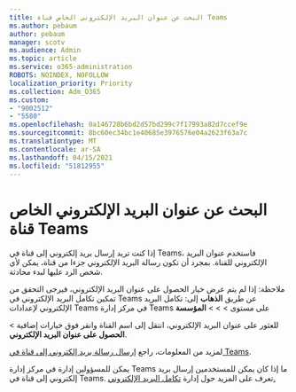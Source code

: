 ```yaml
---
title: البحث عن عنوان البريد الإلكتروني الخاص قناة Teams
ms.author: pebaum
author: pebaum
manager: scotv
ms.audience: Admin
ms.topic: article
ms.service: o365-administration
ROBOTS: NOINDEX, NOFOLLOW
localization_priority: Priority
ms.collection: Adm_O365
ms.custom:
- "9002512"
- "5580"
ms.openlocfilehash: 0a146728b6bd2d57bd299c7f17993a82d7ccef9e
ms.sourcegitcommit: 8bc60ec34bc1e40685e3976576e04a2623f63a7c
ms.translationtype: MT
ms.contentlocale: ar-SA
ms.lasthandoff: 04/15/2021
ms.locfileid: "51812955"
---
```

# <a name="find-the-email-address-for-a-teams-channel"></a>البحث عن عنوان البريد الإلكتروني الخاص قناة Teams

إذا كنت تريد إرسال بريد إلكتروني إلى قناة في Teams، فاستخدم عنوان البريد الإلكتروني للقناة. بمجرد أن تكون رسالة البريد الإلكتروني جزءا من قناة، يمكن لأي شخص الرد عليها لبدء محادثة.

ملاحظة: إذا لم يتم  عرض خيار الحصول على عنوان البريد الإلكتروني، فيرجى التحقق من تمكين تكامل البريد الإلكتروني في Teams عن طريق **الذهاب** إلى: تكامل البريد الإلكتروني لإعدادات Teams في مركز إدارة Teams على مستوى >  >  > **المؤسسة**

للعثور على عنوان البريد الإلكتروني، انتقل إلى اسم القناة وانقر فوق خيارات إضافية > **الحصول على عنوان البريد الإلكتروني**.

لمزيد من المعلومات، راجع [إرسال رسالة بريد إلكتروني إلى قناة في Teams](https://support.office.com/article/send-an-email-to-a-channel-in-teams-d91db004-d9d7-4a47-82e6-fb1b16dfd51e).

يمكن للمسؤولين إدارة في مركز إدارة Teams ما إذا كان يمكن للمستخدمين إرسال بريد إلكتروني إلى قناة في Teams. تعرف على المزيد حول إدارة [تكامل البريد الإلكتروني.](https://docs.microsoft.com/microsoftteams/enable-features-office-365#email-integration)

